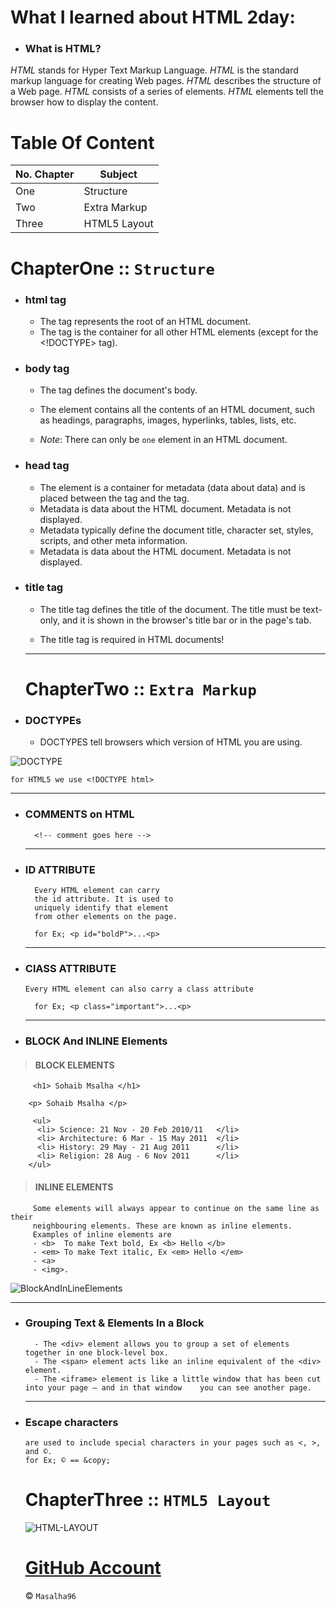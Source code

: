 
# What I learned about HTML 2day:

* ### What is HTML?
*HTML* stands for Hyper Text Markup Language. *HTML* is the standard markup language for creating Web pages. *HTML* describes the structure of a Web page. *HTML* consists of a series of elements. *HTML* elements tell the browser how to display the content.


# Table Of Content


No. Chapter | Subject
--------|--------- 
One  | Structure
Two| Extra Markup 
Three| HTML5 Layout




# ChapterOne :: `Structure`

* ### html tag
     * The <html> tag represents the root of an HTML document.
  * The <html> tag is the container for all other HTML elements (except for the <!DOCTYPE> tag).


* ### body tag
  * The <body> tag defines the document's body.
  * The <body> element contains all the contents of an HTML document, such as headings, paragraphs, images, hyperlinks, tables, lists, etc.

   * *Note*: There can only be `one` <body> element in an HTML document.


* ### head tag
  * The <head> element is a container for metadata (data about data) and is placed between the <html> tag and the <body> tag.
   - Metadata is data about the HTML document. Metadata is not displayed.
   - Metadata typically define the document title, character set, styles, scripts, and other meta information.
   - Metadata is data about the HTML document. Metadata is not displayed.



* ### title tag
   - The title tag defines the title of the document. The title must be text-only, and it is shown in the browser's title bar or in the page's tab.

   - The title tag is required in HTML documents!





  -------------------------------

  # ChapterTwo :: `Extra Markup`
  
* ### DOCTYPEs
  * DOCTYPES tell browsers which version of HTML you are using.

![DOCTYPE](https://www.seobility.net/en/wiki/images/a/a6/HTML-Doctype.png)

  `for HTML5 we use <!DOCTYPE html>`

  -------------------------------


* ###  COMMENTS on HTML

        <!-- comment goes here -->

  -------------------------------
* ###  ID ATTRIBUTE

        Every HTML element can carry
        the id attribute. It is used to
        uniquely identify that element
        from other elements on the page.

        for Ex; <p id="boldP">...<p>

        
  -------------------------------
* ###  ClASS ATTRIBUTE

      Every HTML element can also carry a class attribute

        for Ex; <p class="important">...<p>


  -------------------------------
* ###  BLOCK And INLINE Elements

> #### BLOCK ELEMENTS

         <h1> Sohaib Msalha </h1> 

        <p> Sohaib Msalha </p>

         <ul>
          <li> Science: 21 Nov - 20 Feb 2010/11   </li>
          <li> Architecture: 6 Mar - 15 May 2011  </li>
          <li> History: 29 May - 21 Aug 2011      </li>
          <li> Religion: 28 Aug - 6 Nov 2011      </li>
        </ul> 


   > #### INLINE ELEMENTS

 

         Some elements will always appear to continue on the same line as their 
         neighbouring elements. These are known as inline elements.
         Examples of inline elements are
         - <b>  To make Text bold, Ex <b> Hello </b>
         - <em> To make Text italic, Ex <em> Hello </em>
         - <a>
         - <img>.


  ![BlockAndInLineElements](https://datashoptalk.com/wp-content/uploads/2018/02/block-v-inline.png)



  -------------------------------
* ###  Grouping Text & Elements In a Block
        - The <div> element allows you to group a set of elements together in one block-level box.
        - The <span> element acts like an inline equivalent of the <div> element. 
        - The <iframe> element is like a little window that has been cut into your page — and in that window    you can see another page. 
           

  -------------------------------

* ###  Escape characters
      are used to include special characters in your pages such as <, >, and ©.
      for Ex; © == &copy;

  # ChapterThree :: `HTML5 Layout`

  ![HTML-LAYOUT](https://i.ibb.co/RYdFLpK/TEMP.png)




  # [GitHub Account](https://github.com/masalha-96) 





   &copy; `Masalha96`

